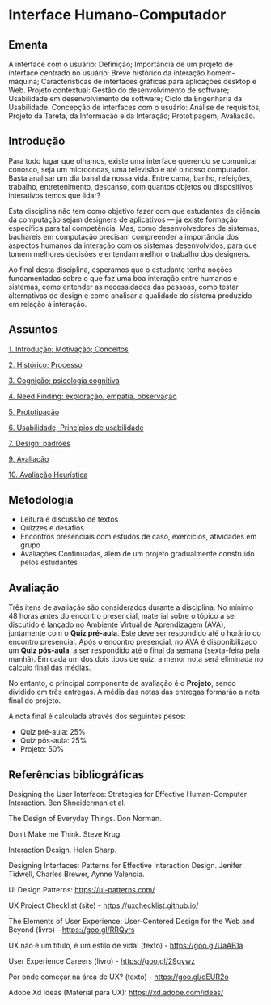 # Interface Humano-Computador

## Ementa

A interface com o usuário: Definição; Importância de um projeto de interface centrado no usuário; Breve histórico da interação homem-máquina; Características de interfaces gráficas para aplicações desktop e Web. Projeto contextual: Gestão do desenvolvimento de software; Usabilidade em desenvolvimento de software; Ciclo da Engenharia da Usabilidade. Concepção de interfaces com o usuário: Análise de requisitos; Projeto da Tarefa, da Informação e da Interação; Prototipagem; Avaliação.


## Introdução

Para todo lugar que olhamos, existe uma interface querendo se comunicar conosco, seja um microondas, uma televisão e até o nosso computador. Basta analisar um dia banal da nossa vida. Entre cama, banho, refeições, trabalho, entretenimento, descanso, com quantos objetos ou dispositivos interativos temos que lidar? 

Esta disciplina não tem como objetivo fazer com que estudantes de ciência da computação sejam designers de aplicativos — já existe formação específica para tal competência. Mas, como desenvolvedores de sistemas,  bachareis em computação precisam compreender a importância dos aspectos humanos da interação com os sistemas desenvolvidos, para que tomem melhores decisões e entendam melhor o trabalho dos designers.

Ao final desta disciplina, esperamos que o estudante tenha noções fundamentadas sobre o que faz uma boa interação entre humanos e sistemas, como entender as necessidades das pessoas, como testar alternativas de design e como analisar a qualidade do sistema produzido em relação à interação.



## Assuntos

[1. Introdução; Motivação; Conceitos](https://tiagomassoni.github.io/ihc-texts/aula1.html)

[2. Histórico; Processo](https://tiagomassoni.github.io/ihc-texts/aula2.html)

[3. Cognição; psicologia cognitiva](https://tiagomassoni.github.io/ihc-texts/aula3.html)

[4. Need Finding: exploração, empatia, observação](https://tiagomassoni.github.io/ihc-texts/aula5.html)

[5. Prototipação](https://tiagomassoni.github.io/ihc-texts/aula6.html)

[6. Usabilidade; Princípios de usabilidade](https://tiagomassoni.github.io/ihc-texts/aula4.html)

[7. Design: padrões](https://tiagomassoni.github.io/ihc-texts/aula7.html)

[9. Avaliação](https://tiagomassoni.github.io/ihc-texts/aula10.html)

[10. Avaliação Heurística](https://tiagomassoni.github.io/ihc-texts/aula11.html)


## Metodologia

* Leitura e discussão de textos
* Quizzes e desafios
* Encontros presenciais com estudos de caso, exercícios, atividades em grupo
* Avaliações Continuadas, além de um projeto gradualmente construído pelos estudantes


## Avaliação

Três itens de avaliação são considerados durante a disciplina. No mínimo 48 horas antes do encontro presencial, material sobre o tópico a ser discutido é lançado no Ambiente Virtual de Aprendizagem (AVA), juntamente com o **Quiz pré-aula**. Este deve ser respondido até o horário do encontro presencial. Após o encontro presencial, no AVA é disponibilizado um **Quiz pós-aula**, a ser respondido até o final da semana (sexta-feira pela manhã).  Em cada um dos dois tipos de quiz, a menor nota será eliminada no cálculo final das médias.

No entanto, o principal componente de avaliação é o **Projeto**, sendo dividido em três entregas. A média das notas das entregas formarão a nota final do projeto.

A nota final é calculada através dos seguintes pesos:
* Quiz pré-aula: 25%
* Quiz pós-aula: 25%
* Projeto: 50%


## Referências bibliográficas

Designing the User Interface: Strategies for Effective Human-Computer Interaction. Ben Shneiderman et al.

The Design of Everyday Things. Don Norman.

Don’t Make me Think. Steve Krug.

Interaction Design. Helen Sharp.

Designing Interfaces: Patterns for Effective Interaction Design. Jenifer Tidwell, Charles Brewer, Aynne Valencia.

UI Design Patterns: https://ui-patterns.com/

UX Project Checklist (site) - https://uxchecklist.github.io/

The Elements of User Experience: User-Centered Design for the Web and Beyond (livro) - https://goo.gl/RRQyrs

UX não é um título, é um estilo de vida! (texto) - https://goo.gl/UaAB1a

User Experience Careers (livro) - https://goo.gl/29gywz

Por onde começar na área de UX? (texto) - https://goo.gl/dEUR2o

Adobe Xd Ideas (Material para UX): https://xd.adobe.com/ideas/

